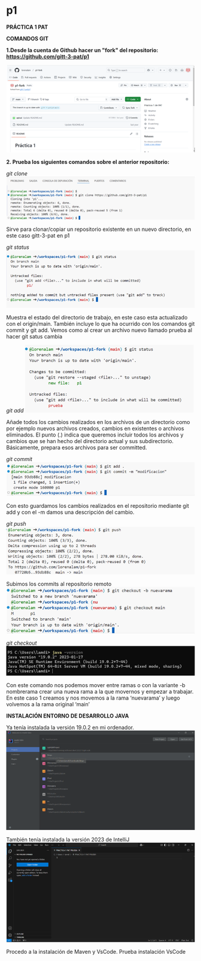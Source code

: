 # p1

**PRÁCTICA 1 PAT**

**COMANDOS GIT**

**1.Desde la cuenta de Github hacer un "fork" del repositorio:  https://github.com/gitt-3-pat/p1**

![Imagen 1](images/Captura%20de%20pantalla%202025-01-26%20232039.png)

**2. Prueba los siguientes comandos sobre el anterior repositorio:**

*git clone*
![Imagen 2](images/Captura%20de%20pantalla%202025-01-26%20232126.png)

 
Sirve para clonar/copiar un repositorio existente en un nuevo directorio, en este caso gitt-3-pat en p1

*git status*
![Imagen 3](images/Captura%20de%20pantalla%202025-01-26%20232311.png)

 
Muestra el estado del directorio de trabajo, en este caso esta actualizado con el origin/main. También incluye lo que ha ocurrido con los comandos git commit y git add.
Vemos como al crear un archivo nuevo llamado prueba al hacer git satus cambia
 

*git add*
![Imagen 4](images/Captura%20de%20pantalla%202025-01-26%20232337.png)


Añade todos los cambios realizados en los archivos de un directorio como por ejemplo nuevos archivos creados, cambios en existentes o archivos eliminados.
El punto (.) indica que queremos incluir todos los archivos y cambios que se han hecho del directorio actual y sus subdirectorio. Básicamente, prepara esos archivos para ser committed.

*git commit*
![Imagen 5](images/Captura%20de%20pantalla%202025-01-26%20232352.png)

 
Con esto guardamos los cambios realizados en el repositorio mediante git add y con el -m damos una descripción del cambio. 

*git push*
 ![Imagen 6](images/Captura%20de%20pantalla%202025-01-26%20232411.png)

Subimos los commits al repositorio remoto 
![Imagen 7](images/Captura%20de%20pantalla%202025-01-26%20232443.png)


*git checkout*
![Imagen 8](images/Captura%20de%20pantalla%202025-01-26%20232544.png)

 
Con este comando nos podemos mover entre ramas o con la variante -b nombrerama crear una nueva rama a la que movernos y empezar a trabajar. En este caso 1 creamos y nos movemos a la rama ‘nuevarama’ y luego volvemos a la rama original ‘main’

**INSTALACIÓN ENTORNO DE DESARROLLO JAVA**

Ya tenía instalada la versión 19.0.2 en mi ordenador.
![Imagen 9](images/Captura%20de%20pantalla%202025-01-26%20232606.png)

 
También tenía instalada la versión 2023 de IntelliJ
![Imagen 2](images/Captura%20de%20pantalla%202025-01-26%20232627.png)

 
Procedo a la instalación de Maven y VsCode.
Prueba instalación VsCode
 
